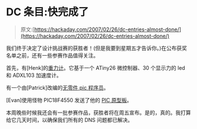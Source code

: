 # DC 条目:快完成了

> 原文:[https://hackaday.com/2007/02/26/dc-entries-almost-done/](https://hackaday.com/2007/02/26/dc-entries-almost-done/)

我们终于决定了设计挑战赛的获胜者！(但是我要到星期五才告诉你。)在公布获奖名单之前，还有一些参赛作品值得关注。

首先，有[Henk]的[重力计](http://www.motor-hotels.eu/gforce/index.html)。它基于一个 ATiny26 微控制器、30 个显示力的 led 和 ADXL103 加速度计。

有一个由[Patrick]改编的[无零件 pic 程序员](http://patnukem.wordpress.com/2006/12/20/hackaday-design-challenge/)。

[Evan]使用怪物 PIC18F4550 发送了他的 [PIC 原型板](http://eegeek.net/content/view/50/32/)。

本周晚些时候我还会有一批参赛作品，获胜者将在周五宣布。是的，真的。我打算给它几天时间，以确保我们所有的 DNS 问题都已解决。